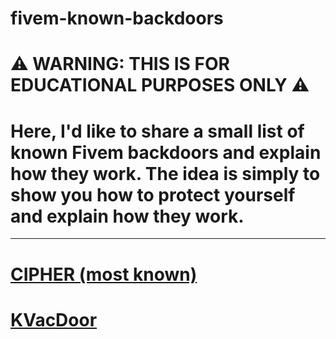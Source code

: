 # fivem-known-backdoors
# ⚠️ WARNING: THIS IS FOR EDUCATIONAL PURPOSES ONLY ⚠️

# Here, I'd like to share a small list of known Fivem backdoors and explain how they work. The idea is simply to show you how to protect yourself and explain how they work.

---------

# [CIPHER (most known)](https://github.com/zImSkillz/fivem-known-backdoors/blob/main/cipher-backdoor.md)
# [KVacDoor](https://github.com/zImSkillz/fivem-known-backdoors/blob/main/kvac.cz-backdoor.md)
